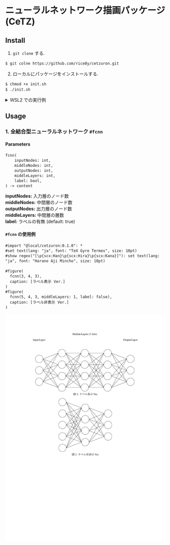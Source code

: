 # ニューラルネットワーク描画パッケージ (CeTZ)

## Install

1. `git clone` する.

```bash
$ git colne https://github.com/rice8y/cetzuron.git
```

2. ローカルにパッケージをインストールする.

```bash
$ chmod +x init.sh
$ ./init.sh
```

<details>
<summary>WSL2 での実行例</summary>

```bash
$ ./init.sh
Package cetzuron version 0.1.0 has been installed to /home/rice8/.local/share/typst/packages/local/cetzuron/0.1.0
```

</details>

## Usage

### 1. 全結合型ニューラルネットワーク `#fcnn`

#### Parameters

```typ
fcnn(
    inputNodes: int, 
    middleNodes: int, 
    outputNodes: int, 
    middleLayers: int,
    label: bool,
) -> content
```

**inputNodes:** 入力層のノード数  
**middleNodes:** 中間層のノード数  
**outputNodes:** 出力層のノード数  
**middleLayers:** 中間層の層数  
**label:** ラベルの有無 (default: true)

#### `#fcnn` の使用例

```typ
#import "@local/cetzuron:0.1.0": *
#set text(lang: "ja", font: "TeX Gyre Termes", size: 10pt)
#show regex("[\p{scx:Han}\p{scx:Hira}\p{scx:Kana}]"): set text(lang: "ja", font: "Harano Aji Mincho", size: 10pt)

#figure(
  fcnn(3, 4, 3),
  caption: [ラベル表示 Ver.]
)
#figure(
  fcnn(5, 4, 3, middleLayers: 1, label: false),
  caption: [ラベル非表示 Ver.]
)
```

![sample](./docs/fcnn/sample_fcnn.png)